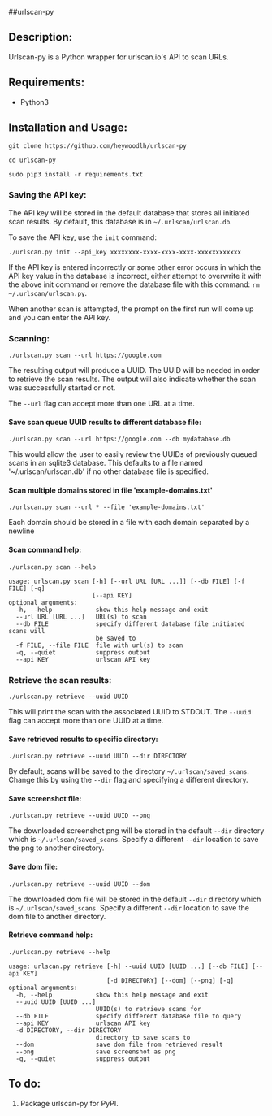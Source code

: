 ##urlscan-py

## Description:

Urlscan-py is a Python wrapper for urlscan.io's API to scan URLs.



## Requirements:

- Python3



## Installation and Usage:

`git clone https://github.com/heywoodlh/urlscan-py`

`cd urlscan-py`

`sudo pip3 install -r requirements.txt`


### Saving the API key:

The API key will be stored in the default database that stores all initiated scan results. By default, this database is in `~/.urlscan/urlscan.db`. 

To save the API key, use the `init` command:

`./urlscan.py init --api_key xxxxxxxx-xxxx-xxxx-xxxx-xxxxxxxxxxxx`

If the API key is entered incorrectly or some other error occurs in which the API key value in the database is incorrect, either attempt to overwrite it with the above init command or remove the database file with this command: `rm ~/.urlscan/urlscan.py`.

When another scan is attempted, the prompt on the first run will come up and you can enter the API key. 


### Scanning:

`./urlscan.py scan --url https://google.com`

The resulting output will produce a UUID. The UUID will be needed in order to retrieve the scan results. The output will also indicate whether the scan was successfully started or not.

The `--url` flag can accept more than one URL at a time.


#### Save scan queue UUID results to different database file:

`./urlscan.py scan --url https://google.com --db mydatabase.db`

This would allow the user to easily review the UUIDs of previously queued scans in an sqlite3 database. This defaults to a file named '~/.urlscan/urlscan.db' if no other database file is specified.


#### Scan multiple domains stored in file 'example-domains.txt'

`./urlscan.py scan --url * --file 'example-domains.txt'`

Each domain should be stored in a file with each domain separated by a newline


#### Scan command help:

```
./urlscan.py scan --help

usage: urlscan.py scan [-h] [--url URL [URL ...]] [--db FILE] [-f FILE] [-q]
                       [--api KEY]
optional arguments:
  -h, --help            show this help message and exit
  --url URL [URL ...]   URL(s) to scan
  --db FILE             specify different database file initiated scans will
                        be saved to
  -f FILE, --file FILE  file with url(s) to scan
  -q, --quiet           suppress output
  --api KEY             urlscan API key

```



### Retrieve the scan results:

`./urlscan.py retrieve --uuid UUID`

This will print the scan with the associated UUID to STDOUT. The `--uuid` flag can accept more than one UUID at a time.


#### Save retrieved results to specific directory:

`./urlscan.py retrieve --uuid UUID --dir DIRECTORY`

By default, scans will be saved to the directory `~/.urlscan/saved_scans`. Change this by using the `--dir` flag and specifying a different directory.


#### Save screenshot file:

`./urlscan.py retrieve --uuid UUID --png`

The downloaded screenshot png will be stored in the default `--dir` directory which is `~/.urlscan/saved_scans`. Specify a different `--dir` location to save the png to another directory.


#### Save dom file:

`./urlscan.py retrieve --uuid UUID --dom`

The downloaded dom file will be stored in the default `--dir` directory which is `~/.urlscan/saved_scans`. Specify a different `--dir` location to save the dom file to another directory. 



#### Retrieve command help:

```
./urlscan.py retrieve --help

usage: urlscan.py retrieve [-h] --uuid UUID [UUID ...] [--db FILE] [--api KEY]
                           [-d DIRECTORY] [--dom] [--png] [-q]
optional arguments:
  -h, --help            show this help message and exit
  --uuid UUID [UUID ...]
                        UUID(s) to retrieve scans for
  --db FILE             specify different database file to query
  --api KEY             urlscan API key
  -d DIRECTORY, --dir DIRECTORY
                        directory to save scans to
  --dom                 save dom file from retrieved result
  --png                 save screenshot as png
  -q, --quiet           suppress output

```


## To do:

1. Package urlscan-py for PyPI.
